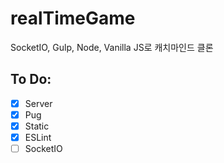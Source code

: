 # realTimeGame

SocketIO, Gulp, Node, Vanilla JS로 캐치마인드 클론

## To Do:

- [x] Server
- [x] Pug
- [x] Static
- [x] ESLint
- [ ] SocketIO